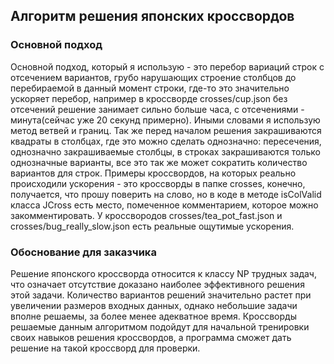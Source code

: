 ## Алгоритм решения японских кроссвордов
### Основной подход
Основной подход, который я использую - это перебор вариаций строк с отсечением вариантов, грубо нарушающих строение столбцов до перебираемой в данный момент строки, где-то это значительно ускоряет перебор, например в кроссворде crosses/cup.json без отсечений решение занимает сильно больше часа, с отсечениями - минута(сейчас уже 20 секунд примерно). Иными словами я использую метод ветвей и границ. Так же перед началом решения закрашиваются квадраты в столбцах, где это можно сделать однозначно: пересечения, однозначно закрашиваемые столбцы, в строках закрашиваются только однозначные варианты, все это так же может сократить количество вариантов для строк.
Примеры кроссвордов, на которых реально происходили ускорения - это кроссворды в папке crosses, конечно, получается, что прошу поверить на слово, но в коде в методе isColValid класса JCross есть место, помеченное комментарием, которое можно закомментировать. У кроссвородов crosses/tea_pot_fast.json и crosses/bug_really_slow.json есть реальные ощутимые ускорения.
### Обоснование для заказчика
Решение японского кроссворда относится к классу NP трудных задач, что означает отсутствие доказано наиболее эффективного решения этой задачи. Количество вариантов решений значительно растет при увеличении размеров входных данных, однако небольшие задачи вполне решаемы, за более менее адекватное время. Кроссворды решаемые данным алгоритмом подойдут для начальной тренировки своих навыков решения кроссвордов, а программа сможет дать решение на такой кроссворд для проверки.